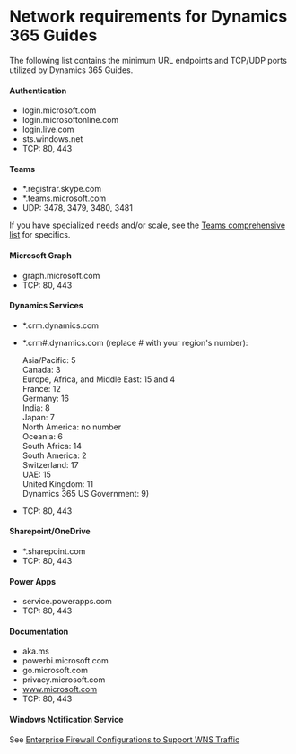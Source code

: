

# Network requirements for Dynamics 365 Guides

The following list contains the minimum URL endpoints and TCP/UDP ports utilized by Dynamics 365 Guides.

#### Authentication
- login.microsoft.com
- login.microsoftonline.com
- login.live.com
- sts.windows.net
- TCP: 80, 443

#### Teams

- *.registrar.skype.com
- *.teams.microsoft.com
- UDP: 3478, 3479, 3480, 3481

If you have specialized needs and/or scale, see the [Teams comprehensive list](/microsoftteams/prepare-network) for specifics.

#### Microsoft Graph
- graph.microsoft.com
- TCP: 80, 443

#### Dynamics Services
- *.crm.dynamics.com
- *.crm#.dynamics.com (replace # with your region's number): 

   Asia/Pacific: 5<br>
   Canada: 3<br>
   Europe, Africa, and Middle East: 15 and 4<br>
   France: 12<br>
   Germany: 16<br>
   India: 8<br>
   Japan: 7<br>
   North America: no number<br>
   Oceania: 6<br>
   South Africa: 14<br>
   South America: 2<br>
   Switzerland: 17<br>
   UAE: 15<br>
   United Kingdom: 11<br>
   Dynamics 365 US Government: 9)<br>

- TCP: 80, 443

#### Sharepoint/OneDrive
- *.sharepoint.com
- TCP: 80, 443

#### Power Apps
- service.powerapps.com
- TCP: 80, 443

#### Documentation 
- aka.ms
- powerbi.microsoft.com
- go.microsoft.com
- privacy.microsoft.com
- www.microsoft.com 
- TCP: 80, 443

#### Windows Notification Service

See [Enterprise Firewall Configurations to Support WNS Traffic](https://docs.microsoft.com/windows/apps/design/shell/tiles-and-notifications/firewall-allowlist-config)
